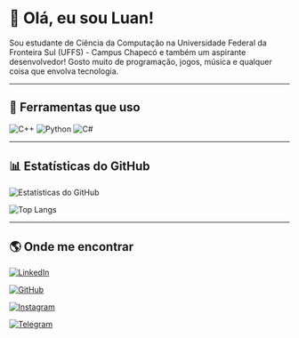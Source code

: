 # 👋 Olá, eu sou Luan!

Sou estudante de Ciência da Computação na Universidade Federal da Fronteira Sul (UFFS) - Campus Chapecó e também um aspirante desenvolvedor!
Gosto muito de programação, jogos, música e qualquer coisa que envolva tecnologia.

---

## 🚀 Ferramentas que uso

![C++](https://img.shields.io/badge/C++-00599C?style=for-the-badge&logo=c%2B%2B&logoColor=white)
![Python](https://img.shields.io/badge/Python-3776AB?style=for-the-badge&logo=python&logoColor=white)
![C#](https://img.shields.io/badge/C%23-239120?style=for-the-badge&logo=c-sharp&logoColor=white)

---

## 📊 Estatísticas do GitHub

![Estatísticas do GitHub](https://github-readme-stats.vercel.app/api?username=luanllp0&show_icons=true&theme=dracula)

![Top Langs](https://github-readme-stats.vercel.app/api/top-langs/?username=luanllp0&layout=compact&theme=dracula)

---

## 🌎 Onde me encontrar

[![LinkedIn](https://img.shields.io/badge/LinkedIn-0077B5?style=for-the-badge&logo=linkedin&logoColor=white)](https://www.linkedin.com/in/luan-lucas-de-lima-peloso-b4a663245/)

[![GitHub](https://img.shields.io/badge/GitHub-181717?style=for-the-badge&logo=github&logoColor=white)](https://github.com/luanllp0)

[![Instagram](https://img.shields.io/badge/Instagram-E4405F?style=for-the-badge&logo=instagram&logoColor=white)](https://www.instagram.com/luanllp07/)

[![Telegram](https://img.shields.io/badge/Telegram-26A5E4?style=for-the-badge&logo=telegram&logoColor=white)](https://t.me/Luanllp)
